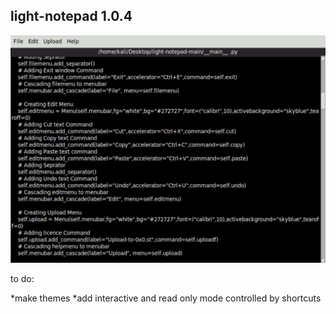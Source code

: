 ## light-notepad 1.0.4

<img src="https://raw.githubusercontent.com/Aydeniztr/light-notepad/main/images/IMG_5635.jpg">

to do:

*make themes
*add interactive and read only mode controlled by shortcuts
